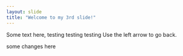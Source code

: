 ```yaml
---
layout: slide
title: "Welcome to my 3rd slide!"
---
```

Some text here, testing testing testing
Use the left arrow to go back.

some changes here

